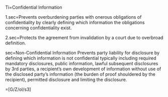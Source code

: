 Ti=Confidential Information

1.sec=Prevents overburdening parties with onerous obligations of confidentiality by clearly defining which information the obligations concerning confidentiality exist.

2.sec=Protects the agreement from invalidation by a court due to overbroad definition.

sec=Non-Confidential Information Prevents party liability for disclosure by defining which information is not confidential typically including required mandatory disclosures, public information, lawful subsequent disclosures by 3rd parties, a recipient’s own development of information without use of the disclosed party’s information (the burden of proof shouldered by the recipient), permitted disclosure and limiting the disclosure.

=[G/Z/ol/s3]
